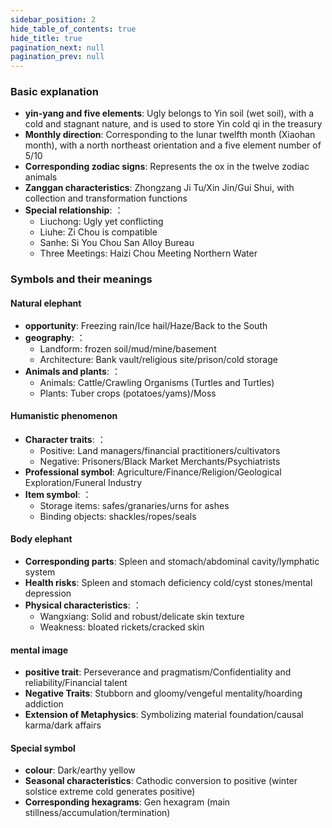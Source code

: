 ```yaml
---
sidebar_position: 2
hide_table_of_contents: true
hide_title: true
pagination_next: null
pagination_prev: null
---
```


### Basic explanation

- **yin-yang and five elements**: Ugly belongs to Yin soil (wet soil), with a cold and stagnant nature, and is used to store Yin cold qi in the treasury
- **Monthly direction**: Corresponding to the lunar twelfth month (Xiaohan month), with a north northeast orientation and a five element number of 5/10
- **Corresponding zodiac signs**: Represents the ox in the twelve zodiac animals
- **Zanggan characteristics**: Zhongzang Ji Tu/Xin Jin/Gui Shui, with collection and transformation functions
- **Special relationship**: ：
  - Liuchong: Ugly yet conflicting
  - Liuhe: Zi Chou is compatible
  - Sanhe: Si You Chou San Alloy Bureau
  - Three Meetings: Haizi Chou Meeting Northern Water

### Symbols and their meanings

#### Natural elephant

- **opportunity**: Freezing rain/Ice hail/Haze/Back to the South
- **geography**: ：
  - Landform: frozen soil/mud/mine/basement
  - Architecture: Bank vault/religious site/prison/cold storage
- **Animals and plants**: ：
  - Animals: Cattle/Crawling Organisms (Turtles and Turtles)
  - Plants: Tuber crops (potatoes/yams)/Moss

#### Humanistic phenomenon

- **Character traits**: ：
  - Positive: Land managers/financial practitioners/cultivators
  - Negative: Prisoners/Black Market Merchants/Psychiatrists
- **Professional symbol**: Agriculture/Finance/Religion/Geological Exploration/Funeral Industry
- **Item symbol**: ：
  - Storage items: safes/granaries/urns for ashes
  - Binding objects: shackles/ropes/seals

#### Body elephant

- **Corresponding parts**: Spleen and stomach/abdominal cavity/lymphatic system
- **Health risks**: Spleen and stomach deficiency cold/cyst stones/mental depression
- **Physical characteristics**: ：
  - Wangxiang: Solid and robust/delicate skin texture
  - Weakness: bloated rickets/cracked skin

#### mental image

- **positive trait**: Perseverance and pragmatism/Confidentiality and reliability/Financial talent
- **Negative Traits**: Stubborn and gloomy/vengeful mentality/hoarding addiction
- **Extension of Metaphysics**: Symbolizing material foundation/causal karma/dark affairs

#### Special symbol

- **colour**: Dark/earthy yellow
- **Seasonal characteristics**: Cathodic conversion to positive (winter solstice extreme cold generates positive)
- **Corresponding hexagrams**: Gen hexagram (main stillness/accumulation/termination)